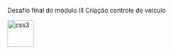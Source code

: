
Desafio final do módulo III 
Criação controle de veículo


<a href="https://uploaddeimagens.com.br" target="_blank"> <img src="https://uploaddeimagens.com.br/images/003/858/169/original/2022-05-06_15-02.png" alt="css3" width="60" height="60"/> </a>

